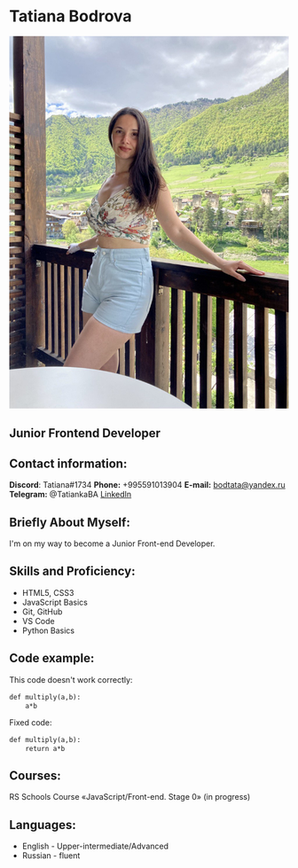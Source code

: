 # Tatiana Bodrova

![That's a picture of me](photo.jpg)

## Junior Frontend Developer

## Contact information:

**Discord**: Tatiana#1734
**Phone:** +995591013904
**E-mail:** bodtata@yandex.ru
**Telegram:** @TatiankaBA
[LinkedIn](https://www.linkedin.com/in/tatiana-bodrova-b18b3b102/)

## Briefly About Myself:

I'm on my way to become a Junior Front-end Developer.

## Skills and Proficiency:
- HTML5, CSS3
- JavaScript Basics
- Git, GitHub
- VS Code
- Python Basics

## Code example:

This code doesn't work correctly:
```
def multiply(a,b):
	a*b
```

Fixed code: 

```
def multiply(a,b):
	return a*b
```


## Courses:

RS Schools Course «JavaScript/Front-end. Stage 0» (in progress)

## Languages:

- English - Upper-intermediate/Advanced
- Russian - fluent